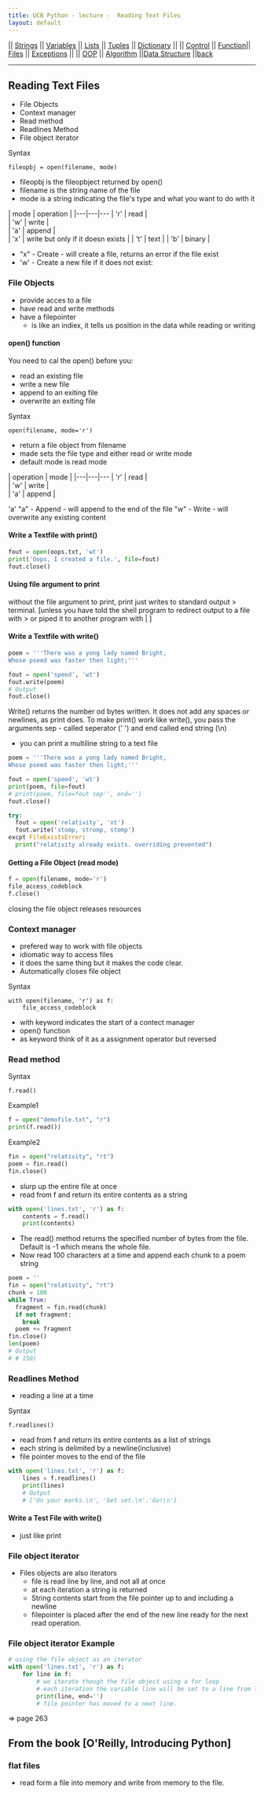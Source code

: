 ```yaml
---
title: UCB Python - lecture -  Reading Text Files 
layout: default
---
```

|| [Strings](./strings.html) || [Variables](./variables.html) || [Lists](./lists.html) || [Tuples](./tuples.html) || [Dictionary](./dictionary.html) ||
|| [Control](./control.html) || [Function](./function.html)|| [Files](./files.html) || [Exceptions](./exceptions.html) ||
|| [OOP](./oop.html) || [Algorithm](./algorithm.html) ||[Data Structure](./datastructure.html) ||[back](./index.html)

---

## Reading Text Files

* File Objects
* Context manager
* Read method
* Readlines Method
* File object iterator

Syntax

```text
fileopbj = open(filename, mode)
```

* fileopbj is the fileopbject returned by open()
* filename is the string name of the file
* mode is a string indicating the file's type and what you want to do with it

| mode | operation | 
|---|---|---
| 'r' | read |  
| 'w' | write |  
| 'a' | append |  
| 'x' | write but only if it doesn exists |
| 't' | text |
| 'b' | binary |

* "x" - Create - will create a file, returns an error if the file exist
* 'w' - Create a new file if it does not exist:

### File Objects

* provide acces to a file
* have read and write methods
* have a filepointer
  * is like an indiex, it tells us position in the data while reading or writing

#### open() function

You need to cal the open() before you:

* read an existing file
* write a new file
* append to an exiting file
* overwrite an exiting file

Syntax

```text
open(filename, mode='r')
```

* return a file object from filename
* made sets the file type and either read or write mode
* default mode is read mode

| operation | mode | 
|---|---|---
| 'r' | read |  
| 'w' | write |  
| 'a' | append |  

'a' "a" - Append - will append to the end of the file
"w" - Write - will overwrite any existing content

#### Write a Textfile with print()

```python
fout = open(oops.txt, 'wt')
print('Oops, I created a file.', file=fout)
fout.close()
```

#### Using file argument to print

without the file argument to print, print just writes to standard output > terminal.
[unless you have told the shell program to redirect output to a file with > or piped it to another program with | ]

#### Write a Textfile with write()

```python
poem = '''There was a yong lady named Bright, 
Whose pseed was faster then light;'''

fout = open('speed', 'wt')
fout.write(poem)
# Output
fout.close()
```

Write() returns the number od bytes written. It does not add any spaces or newlines, as print does.
To make print() work like write(), you pass the arguments sep - called seperator (' ') and end called end string (\n)

* you can print a multiline string to a text file

```python
poem = '''There was a yong lady named Bright, 
Whose pseed was faster then light;'''

fout = open('speed', 'wt')
print(poem, file=fout)
# print(poem, file=fout sep'', end='')
fout.close()
```

```python
try:
  fout = open('relativity', 'xt')
  fout.write('stomp, stromp, stomp')
excpt FileExistsError:
  print("relativity already exists. overriding prevented")
```

#### Getting a File Object (read mode)

```python
f = open(filename, mode='r')
file_access_codeblock
f.close()
```

closing the file object releases resources

### Context manager

* prefered way to work with file objects
* idiomatic way to access files
* it does the same thing but it makes the code clear.
* Automatically closes file object

Syntax

```text
with open(filename, 'r') as f:
    file_access_codeblock
```

* with keyword indicates the start of a contect manager
* open() function
* as keyword think of it as a assignment operator but reversed

### Read method

Syntax

```text
f.read()
```

Example1

```python
f = open("demofile.txt", "r")
print(f.read())
```

Example2

```python
fin = open("relativity", "rt")
poem = fin.read()
fin.close()
```

* slurp up the entire file at once 
* read from f and return its entire contents as a string

```python
with open('lines.txt', 'r') as f: 
    contents = f.read()
    print(contents)
```

* The read() method returns the specified number of bytes from the file. Default is -1 which means the whole file.
* Now read 100 characters at a time and append each chunk to a poem string

```python
poem = ''
fin = open("relativity", "rt")
chunk = 100
while True: 
  fragment = fin.read(chunk)
  if not fragment: 
    break
  poem += fragment
fin.close()
len(poem)
# Output
# # 150)
```

### Readlines Method

* reading a line at a time

Syntax

```text
f.readlines()
```

* read from f and return its entire contents as a list of strings
* each string is delimited by a newline(inclusive)
* file pointer moves to the end of the file

```python
with open('lines.txt', 'r') as f: 
    lines = f.readlines()
    print(lines)
    # Output
    # ['On your marks.\n', 'Get set.\n'.'Go!\n']
``` 

#### Write a Test File with write()

* just like print 

### File object iterator

* Files objects are also iterators
  * file is read line by line, and not all at once
  * at each iteration a string is returned
  * String contents start from the file pointer up to and including a newline
  * filepointer is placed after the end of the new line ready for the next read operation.

### File object iterator Example  

```python
# using the file object as an iterator
with open('lines.txt', 'r') as f: 
    for line in f:
        # we iterate though the file object using a for loop
        # each iteration the variable line will be set to a line from lines.txt
        print(line, end='')
        # file pointer has moved to a next line.
```
=> page 263


## From the book [O'Reilly, Introducing Python]

### flat files

* read form a file into memory and write from memory to the file.